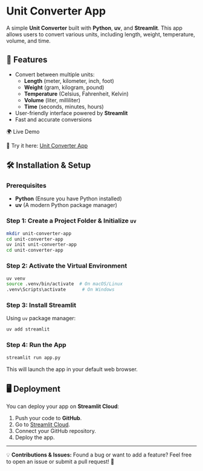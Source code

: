 # Unit Converter App

A simple **Unit Converter** built with **Python**, **uv**, and **Streamlit**. This app allows users to convert various units, including length, weight, temperature, volume, and time.

## 🚀 Features
- Convert between multiple units:
  - **Length** (meter, kilometer, inch, foot)
  - **Weight** (gram, kilogram, pound)
  - **Temperature** (Celsius, Fahrenheit, Kelvin)
  - **Volume** (liter, milliliter)
  - **Time** (seconds, minutes, hours)
- User-friendly interface powered by **Streamlit**
- Fast and accurate conversions

🌍 Live Demo

🔗 Try it here: [Unit Converter App](https://unit-converter-w97xndvhwsevgh6sapzy87.streamlit.app/)


## 🛠️ Installation & Setup

### Prerequisites
- **Python** (Ensure you have Python installed)
- **uv** (A modern Python package manager)

### Step 1: Create a Project Folder & Initialize `uv`
```bash
mkdir unit-converter-app
cd unit-converter-app
uv init unit-converter-app
cd unit-converter-app
```

### Step 2: Activate the Virtual Environment
```bash
uv venv
source .venv/bin/activate  # On macOS/Linux
.venv\Scripts\activate      # On Windows
```

### Step 3: Install Streamlit
Using `uv` package manager:
```bash
uv add streamlit
```

### Step 4: Run the App
```bash
streamlit run app.py
```

This will launch the app in your default web browser.

## 🖥️ Deployment
You can deploy your app on **Streamlit Cloud**:
1. Push your code to **GitHub**.
2. Go to [Streamlit Cloud](https://share.streamlit.io/).
3. Connect your GitHub repository.
4. Deploy the app.

---
💡 **Contributions & Issues:** Found a bug or want to add a feature? Feel free to open an issue or submit a pull request! 🚀

